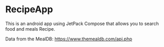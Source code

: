 # RecipeApp

This is an android app using JetPack Compose that allows you to search food and meals Recipe. 

Data from the MealDB: https://www.themealdb.com/api.php
